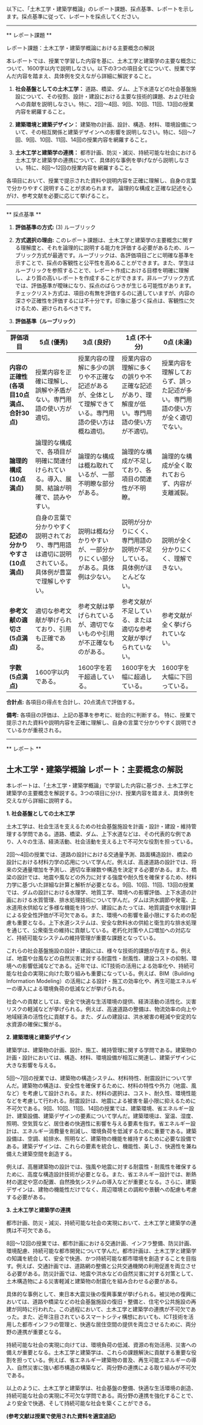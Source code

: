 以下に、「土木工学・建築学概論」のレポート課題、採点基準、レポートを示します。採点基準に従って、レポートを採点してください。

---------------------------------------
** レポート課題 **

レポート課題：土木工学・建築学概論における主要概念の解説

本レポートでは、授業で学習した内容を基に、土木工学と建築学の主要な概念について、1600字以内で説明しなさい。以下の3つの項目全てについて、授業で学んだ内容を踏まえ、具体例を交えながら詳細に解説すること。

1. **社会基盤としての土木工学：**  道路、橋梁、ダム、上下水道などの社会基盤施設について、その役割、設計・建設における主要な技術的課題、および社会への貢献を説明しなさい。特に、2回～4回、9回、10回、11回、13回の授業内容を網羅すること。

2. **建築環境と建築デザイン：** 建築物の計画、設計、構造、材料、環境設備について、その相互関係と建築デザインへの影響を説明しなさい。特に、5回～7回、9回、10回、11回、14回の授業内容を網羅すること。

3. **土木工学と建築学の連携：** 都市計画、防災・減災、持続可能な社会における土木工学と建築学の連携について、具体的な事例を挙げながら説明しなさい。特に、8回～12回の授業内容を網羅すること。


各項目において、授業で提示された資料や説明内容を正確に理解し、自身の言葉で分かりやすく説明することが求められます。  論理的な構成と正確な記述を心がけ、参考文献を必要に応じて挙げること。


---------------------------------------
** 採点基準 **

1. **評価基準の方式:** (3) ルーブリック

2. **方式選択の理由:**  このレポート課題は、土木工学と建築学の主要概念に関する理解度と、それを論理的に説明する能力を評価する必要があるため、ルーブリック方式が最適です。ルーブリックは、各評価項目ごとに明確な基準を示すことで、採点の客観性と公平性を高めることができます。また、学生はルーブリックを参照することで、レポート作成における目標を明確に理解し、より質の高いレポートを作成することができます。非ルーブリック方式では、評価基準が曖昧になり、採点のばらつきが生じる可能性があります。チェックリスト方式は、項目の有無を評価するのに適していますが、内容の深さや正確性を評価するには不十分です。印象に基づく採点は、客観性に欠けるため、避けられるべきです。


3. **評価基準（ルーブリック）**

| 評価項目 | 5点 (優秀) | 3点 (良好) | 1点 (不十分) | 0点 (未達) |
|---|---|---|---|---|
| **内容の正確性 (各項目10点満点、合計30点)** | 授業内容を正確に理解し、誤解や矛盾がない。専門用語の使い方が適切。 | 授業内容の理解に多少の誤りや不正確な記述があるが、全体として理解できている。専門用語の使い方は概ね適切。 | 授業内容の理解に多くの誤りや不正確な記述があり、理解度が低い。専門用語の使い方が不適切。 | 授業内容を理解しておらず、誤った記述が多い。専門用語の使い方が全く適切でない。 |
| **論理的構成 (10点満点)** | 論理的な構成で、各項目が明確に関連付けられている。導入、展開、結論が明確で、読みやすい。 | 論理的な構成は概ね取れているが、一部不明瞭な部分がある。 | 論理的な構成が不足しており、各項目の関連性が不明瞭。 | 論理的な構成が全く取れておらず、内容が支離滅裂。 |
| **記述の分かりやすさ (10点満点)** | 自身の言葉で分かりやすく説明されており、専門用語は適切に説明されている。具体例が豊富で理解しやすい。 | 説明は概ね分かりやすいが、一部分かりにくい部分がある。具体例は少ない。 | 説明が分かりにくく、専門用語の説明が不足している。具体例がほとんどない。 | 説明が全く分かりにくく、理解できない。 |
| **参考文献の適切さ (5点満点)** | 適切な参考文献が挙げられており、引用も正確である。 | 参考文献は挙げられているが、適切でないものや引用が不正確なものがある。 | 参考文献が不足している、または適切な参考文献が挙げられていない。 | 参考文献が全く挙げられていない。 |
| **字数 (5点満点)** | 1600字以内である。 | 1600字を若干超過している。 | 1600字を大幅に超過している。 | 1600字を大幅に下回っている。 |


**合計点:** 各項目の得点を合計し、20点満点で評価する。


**備考:** 各項目の評価は、上記の基準を参考に、総合的に判断する。  特に、授業で提示された資料や説明内容を正確に理解し、自身の言葉で分かりやすく説明できているかが重視される。


---------------------------------------
** レポート **
## 土木工学・建築学概論 レポート：主要概念の解説

本レポートは、「土木工学・建築学概論」で学習した内容に基づき、土木工学と建築学の主要概念を解説する。3つの項目に分け、授業内容を踏まえ、具体例を交えながら詳細に説明する。

**1. 社会基盤としての土木工学**

土木工学は、社会生活を支えるための社会基盤施設を計画・設計・建設・維持管理する学問である。道路、橋梁、ダム、上下水道などは、その代表的な例であり、人々の生活、経済活動、社会活動を支える上で不可欠な役割を担っている。

2回～4回の授業では、道路の設計における交通量予測、路面構造設計、橋梁の設計における材料力学の応用について学んだ。例えば、高速道路の設計では、将来の交通量増加を予測し、適切な車線数や構造を決定する必要がある。また、橋梁の設計では、地震や風などの外力に対する強度や耐久性を確保するため、材料力学に基づいた詳細な計算と解析が必要となる。9回、10回、11回、13回の授業では、ダムの設計における水理学、地質工学、環境への影響評価、上下水道の計画における水質管理、排水処理技術について学んだ。ダムは洪水調節や発電、上水道用水供給など多様な機能を持つが、建設にあたっては、地質調査や水理計算による安全性評価が不可欠である。また、環境への影響を最小限にするための配慮も重要となる。上下水道システムは、安全な飲料水の供給と衛生的な排水処理を通じて、公衆衛生の維持に貢献している。老朽化対策や人口増加への対応など、持続可能なシステムの維持管理が重要な課題となっている。


これらの社会基盤施設の設計・建設には、様々な技術的課題が存在する。例えば、地震や台風などの自然災害に対する耐震性・耐風性、建設コストの抑制、環境への影響低減などである。近年では、ICT技術の活用による効率化や、持続可能な社会の実現に向けた取り組みも重要になっている。例えば、BIM（Building Information Modeling）の活用による設計・施工の効率化や、再生可能エネルギーの導入による環境負荷の低減などが挙げられる。


社会への貢献としては、安全で快適な生活環境の提供、経済活動の活性化、災害リスクの軽減などが挙げられる。例えば、高速道路の整備は、物流効率の向上や地域経済の活性化に貢献する。また、ダムの建設は、洪水被害の軽減や安定的な水資源の確保に繋がる。


**2. 建築環境と建築デザイン**

建築学は、建築物の計画、設計、施工、維持管理に関する学問である。建築物の計画・設計においては、構造、材料、環境設備が相互に関連し、建築デザインに大きな影響を与える。

5回～7回の授業では、建築物の構造システム、材料特性、耐震設計について学んだ。建築物の構造は、安全性を確保するために、材料の特性や外力（地震、風など）を考慮して設計される。また、材料の選択は、コスト、耐久性、環境性能などを考慮して行われる。耐震設計は、地震による被害を最小限に抑えるために不可欠である。9回、10回、11回、14回の授業では、建築環境、省エネルギー設計、建築設備、建築デザインの要素について学んだ。建築環境は、室温、湿度、照明、空気質など、居住者の快適性に影響を与える要素を指す。省エネルギー設計は、エネルギー消費量を削減し、環境負荷を低減するために重要である。建築設備は、空調、給排水、照明など、建築物の機能を維持するために必要な設備である。建築デザインは、これらの要素を統合し、機能性、美しさ、快適性を兼ね備えた建築空間を創造する。


例えば、高層建築物の設計では、強風や地震に対する耐震性・耐風性を確保するために、高度な構造設計技術が必要となる。また、省エネルギー設計では、断熱材の選定や窓の配置、自然換気システムの導入などが重要となる。さらに、建築デザインは、建物の機能性だけでなく、周辺環境との調和や景観への配慮も考慮する必要がある。


**3. 土木工学と建築学の連携**

都市計画、防災・減災、持続可能な社会の実現において、土木工学と建築学の連携は不可欠である。

8回～12回の授業では、都市計画における交通計画、インフラ整備、防災計画、環境配慮、持続可能な都市開発について学んだ。都市計画は、土木工学と建築学の知識を統合して、安全で快適、かつ持続可能な都市環境を創造することを目指す。例えば、交通計画では、道路網の整備と公共交通機関の利用促進を両立させる必要がある。防災計画では、地震や洪水などの自然災害に対する対策として、土木構造物による災害軽減と建築物の耐震化を組み合わせる必要がある。


具体的な事例として、東日本大震災後の復興事業が挙げられる。被災地の復興においては、道路や橋梁などの社会基盤施設の復旧・整備と、住宅や公共施設の再建が同時に行われた。この過程において、土木工学と建築学の連携が不可欠であった。また、近年注目されているスマートシティ構想においても、ICT技術を活用した都市インフラの管理と、快適な居住空間の提供を両立させるために、両分野の連携が重要となる。


持続可能な社会の実現に向けては、環境負荷の低減、資源の有効活用、災害への備えが重要となる。土木工学と建築学は、これらの課題解決に貢献する重要な役割を担っている。例えば、省エネルギー建築物の普及、再生可能エネルギーの導入、自然災害に強い都市構造の構築など、両分野の連携による取り組みが不可欠である。


以上のように、土木工学と建築学は、社会基盤の整備、快適な生活環境の創造、持続可能な社会の実現に不可欠な学問である。両分野の連携を強化することで、より安全で快適、そして持続可能な社会を築くことができる。


**(参考文献は授業で使用された資料を適宜追記)**


